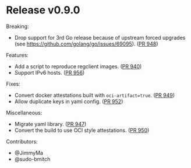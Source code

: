 # Release v0.9.0

Breaking:

- Drop support for 3rd Go release because of upstream forced upgrades (see <https://github.com/golang/go/issues/69095>). ([PR 948][pr-948])

Features:

- Add a script to reproduce regclient images. ([PR 940][pr-940])
- Support IPv6 hosts. ([PR 956][pr-956])

Fixes:

- Convert  docker attestations built with `oci-artifact=true`. ([PR 949][pr-949])
- Allow duplicate keys in yaml config. ([PR 952][pr-952])

Miscellaneous:

- Migrate yaml library. ([PR 947][pr-947])
- Convert the build to use OCI style attestations. ([PR 950][pr-950])

Contributors:

- @JimmyMa
- @sudo-bmitch

[pr-940]: https://github.com/regclient/regclient/pull/940
[pr-947]: https://github.com/regclient/regclient/pull/947
[pr-948]: https://github.com/regclient/regclient/pull/948
[pr-949]: https://github.com/regclient/regclient/pull/949
[pr-950]: https://github.com/regclient/regclient/pull/950
[pr-952]: https://github.com/regclient/regclient/pull/952
[pr-956]: https://github.com/regclient/regclient/pull/956
